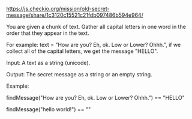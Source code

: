 https://js.checkio.org/mission/old-secret-message/share/1c3120c15521c21fdb097486b594e964/

You are given a chunk of text. Gather all capital letters in one word in the order that they appear in the text.

For example: text = "How are you? Eh, ok. Low or Lower? Ohhh.", if we collect all of the capital letters, 
we get the message "HELLO".

Input: A text as a string (unicode).

Output: The secret message as a string or an empty string.

Example:

findMessage("How are you? Eh, ok. Low or Lower? Ohhh.") == "HELLO"

findMessage("hello world!") == ""

